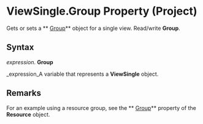 
# ViewSingle.Group Property (Project)

Gets or sets a  ** [Group](e3756818-f051-1ae4-5402-0398e568ebfc.md)** object for a single view. Read/write **Group**.


## Syntax

 _expression_. **Group**

 _expression_A variable that represents a  **ViewSingle** object.


## Remarks

For an example using a resource group, see the  ** [Group](9f5f5bd6-c104-629c-feab-455fbeaf27eb.md)** property of the **Resource** object.

